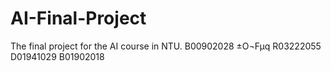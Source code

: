 # AI-Final-Project
The final project for the AI course in NTU.
B00902028 ±O¬Fµq
R03222055
D01941029
B01902018
